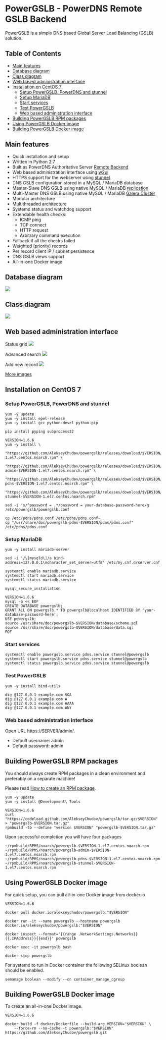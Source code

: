 # PowerGSLB - PowerDNS Remote GSLB Backend

PowerGSLB is a simple DNS based Global Server Load Balancing (GSLB) solution.


## Table of Contents

* [Main features](#main-features)
* [Database diagram](#database-diagram)
* [Class diagram](#class-diagram)
* [Web based administration interface](#web-based-administration-interface)
* [Installation on CentOS 7](#installation-on-centos-7)
   * [Setup PowerGSLB, PowerDNS and stunnel](#setup-powergslb-powerdns-and-stunnel)
   * [Setup MariaDB](#setup-mariadb)
   * [Start services](#start-services)
   * [Test PowerGSLB](#test-powergslb)
   * [Web based administration interface](#web-based-administration-interface-1)
* [Building PowerGSLB RPM packages](#building-powergslb-rpm-packages)
* [Using PowerGSLB Docker image](#using-powergslb-docker-image)
* [Building PowerGSLB Docker image](#building-powergslb-docker-image)


## Main features

* Quick installation and setup
* Written in Python 2.7
* Built as PowerDNS Authoritative Server [Remote Backend](https://doc.powerdns.com/3/authoritative/backend-remote/)
* Web based administration interface using [w2ui](http://w2ui.com/)
* HTTPS support for the webserver using [stunnel](https://www.stunnel.org/)
* DNS GSLB configuration stored in a MySQL / MariaDB database
* Master-Slave DNS GSLB using native MySQL / MariaDB [replication](https://dev.mysql.com/doc/refman/5.5/en/replication.html)
* Multi-Master DNS GSLB using native MySQL / MariaDB [Galera Cluster](http://galeracluster.com/)
* Modular architecture
* Multithreaded architecture
* Systemd status and watchdog support
* Extendable health checks:
    * ICMP ping
    * TCP connect
    * HTTP request
    * Arbitrary command execution
* Fallback if all the checks failed
* Weighted (priority) records
* Per record client IP / subnet persistence
* DNS GSLB views support
* All-in-one Docker image


## Database diagram

![](https://github.com/AlekseyChudov/powergslb/blob/master/images/database.png?raw=true)


## Class diagram

![](https://github.com/AlekseyChudov/powergslb/blob/master/images/class-diagram.png?raw=true)


## Web based administration interface

Status grid
![](https://github.com/AlekseyChudov/powergslb/blob/master/images/web-status.png?raw=true)

Advanced search
![](https://github.com/AlekseyChudov/powergslb/blob/master/images/web-search.png?raw=true)

Add new record
![](https://github.com/AlekseyChudov/powergslb/blob/master/images/web-form.png?raw=true)

[More images](https://github.com/AlekseyChudov/powergslb/tree/master/images)


## Installation on CentOS 7

### Setup PowerGSLB, PowerDNS and stunnel

```shell
yum -y update
yum -y install epel-release
yum -y install gcc python-devel python-pip

pip install pyping subprocess32

VERSION=1.6.6
yum -y install \
    "https://github.com/AlekseyChudov/powergslb/releases/download/$VERSION/powergslb-$VERSION-1.el7.centos.noarch.rpm" \
    "https://github.com/AlekseyChudov/powergslb/releases/download/$VERSION/powergslb-admin-$VERSION-1.el7.centos.noarch.rpm" \
    "https://github.com/AlekseyChudov/powergslb/releases/download/$VERSION/powergslb-pdns-$VERSION-1.el7.centos.noarch.rpm" \
    "https://github.com/AlekseyChudov/powergslb/releases/download/$VERSION/powergslb-stunnel-$VERSION-1.el7.centos.noarch.rpm"

sed -i 's/^password = .*/password = your-database-password-here/g' /etc/powergslb/powergslb.conf

cp /etc/pdns/pdns.conf /etc/pdns/pdns.conf~
cp "/usr/share/doc/powergslb-pdns-$VERSION/pdns/pdns.conf" /etc/pdns/pdns.conf
```

### Setup MariaDB

```shell
yum -y install mariadb-server

sed -i '/\[mysqld\]/a bind-address=127.0.0.1\ncharacter_set_server=utf8' /etc/my.cnf.d/server.cnf

systemctl enable mariadb.service
systemctl start mariadb.service
systemctl status mariadb.service

mysql_secure_installation

VERSION=1.6.6
mysql -p << EOF
CREATE DATABASE powergslb;
GRANT ALL ON powergslb.* TO powergslb@localhost IDENTIFIED BY 'your-database-password-here';
USE powergslb;
source /usr/share/doc/powergslb-$VERSION/database/scheme.sql
source /usr/share/doc/powergslb-$VERSION/database/data.sql
EOF
```

### Start services

```shell
systemctl enable powergslb.service pdns.service stunnel@powergslb
systemctl start powergslb.service pdns.service stunnel@powergslb
systemctl status powergslb.service pdns.service stunnel@powergslb
```

### Test PowerGSLB

```shell
yum -y install bind-utils

dig @127.0.0.1 example.com SOA
dig @127.0.0.1 example.com A
dig @127.0.0.1 example.com AAAA
dig @127.0.0.1 example.com ANY
```

### Web based administration interface

Open URL https://SERVER/admin/.

* Default username: admin
* Default password: admin


## Building PowerGSLB RPM packages

You should always create RPM packages in a clean environment and preferably on a separate machine!

Please read [How to create an RPM package](https://fedoraproject.org/wiki/How_to_create_an_RPM_package).
```shell
yum -y update
yum -y install @Development\ Tools

VERSION=1.6.6
curl "https://codeload.github.com/AlekseyChudov/powergslb/tar.gz/$VERSION" > "powergslb-$VERSION.tar.gz"
rpmbuild -tb --define "version $VERSION" "powergslb-$VERSION.tar.gz"
```

Upon successful completion you will have four packages
```
~/rpmbuild/RPMS/noarch/powergslb-$VERSION-1.el7.centos.noarch.rpm
~/rpmbuild/RPMS/noarch/powergslb-admin-$VERSION-1.el7.centos.noarch.rpm
~/rpmbuild/RPMS/noarch/powergslb-pdns-$VERSION-1.el7.centos.noarch.rpm
~/rpmbuild/RPMS/noarch/powergslb-stunnel-$VERSION-1.el7.centos.noarch.rpm
```


## Using PowerGSLB Docker image

For quick setup, you can pull all-in-one Docker image from docker.io.

```
VERSION=1.6.6

docker pull docker.io/alekseychudov/powergslb:"$VERSION"

docker run -it --name powergslb --hostname powergslb docker.io/alekseychudov/powergslb:"$VERSION"

docker inspect --format='{{range .NetworkSettings.Networks}}{{.IPAddress}}{{end}}' powergslb

docker exec -it powergslb bash

docker stop powergslb
```

For systemd to run in Docker container the following SELinux boolean should be enabled.
```
semanage boolean --modify --on container_manage_cgroup
```


## Building PowerGSLB Docker image

To create an all-in-one Docker image.

```
VERSION=1.6.6

docker build -f docker/Dockerfile --build-arg VERSION="$VERSION" \
    --force-rm --no-cache -t powergslb:"$VERSION" https://github.com/AlekseyChudov/powergslb.git
```
